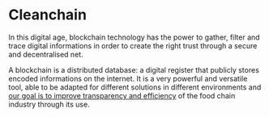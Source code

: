 # Cleanchain

In this digital age, blockchain technology has the power to gather, filter and trace digital informations in order to create the right trust through a secure and decentralised net.

A blockchain is a distributed database: a digital register that publicly stores encoded informations on the internet. It is a very powerful and versatile tool, able to be adapted for different solutions in different environments and [our goal is to improve transparency and efficiency](goal.md) of the food chain industry through its use.
